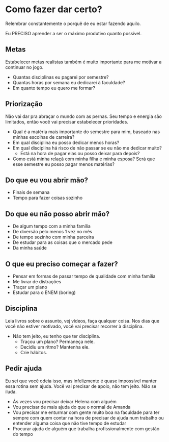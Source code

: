 # Como fazer dar certo?

Relembrar constantemente o porquê de eu estar fazendo aquilo.

Eu PRECISO aprender a ser o máximo produtivo quanto possível.

## Metas
Estabelecer metas realistas também é muito importante para me motivar a continuar no jogo.
- Quantas disciplinas eu pagarei por semestre?
- Quantas horas por semana eu dedicarei à faculdade?
- Em quanto tempo eu quero me formar?

## Priorização
Não vai dar pra abraçar o mundo com as pernas. Seu tempo e energia são limitados, então você vai precisar estabelecer prioridades.
- Qual é a matéria mais importante do semestre para mim, baseado nas minhas escolhas de carreira?
- Em qual disciplina eu posso dedicar menos horas?
- Em qual disciplina há risco de não passar se eu não me dedicar muito?
  - Está na hora de pagar elas ou posso deixar para depois?
- Como está minha relaçã com minha filha e minha esposa? Será que esse semestre eu posso pagar menos matérias?

## Do que eu vou abrir mão?
- Finais de semana
- Tempo para fazer coisas sozinho

## Do que eu não posso abrir mão?
- De algum tempo com a minha família
- De diversão pelo menos 1 vez no mês
- De tempo sozinho com minha parceira
- De estudar para as coisas que o mercado pede
- Da minha saúde

## O que eu preciso começar a fazer?

- Pensar em formas de passar tempo de qualidade com minha família
- Me livrar de distrações
- Traçar um plano
- Estudar para o ENEM (boring)

## Disciplina
Leia livros sobre o assunto, vej vídeos, faça qualquer coisa. Nos dias que você não estiver motivado, você vai precisar recorrer à disciplina.
- Não tem jeito, eu tenho que ter disciplina.
  - Traçou um plano? Permaneça nele.
  - Decidiu um ritmo? Mantenha ele.
  - Crie hábitos.

## Pedir ajuda
Eu sei que você odeia isso, mas infelizmente é quase impossível manter essa rotina sem ajuda. Você vai precisar de apoio, não tem jeito. Não se iluda. 
- Às vezes vou precisar deixar Helena com alguém
- Vou precisar de mais ajuda do que o normal de Amanda
- Vou precisar me enturmar com gente muito boa na faculdade para ter sempre com quem contar na hora de precisar de ajuda num trabalho ou entender alguma coisa que não tive tempo de estudar
- Procurar ajuda de alguém que trabalha profissionalmente com gestão do tempo
